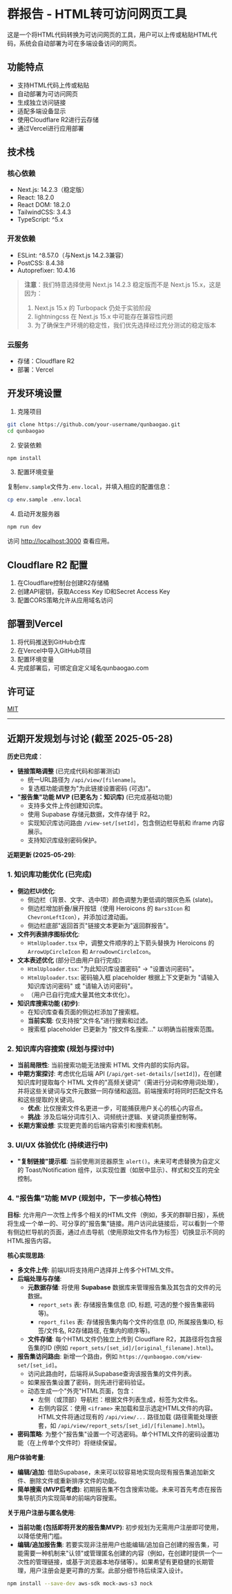 # 群报告 - HTML转可访问网页工具

这是一个将HTML代码转换为可访问网页的工具，用户可以上传或粘贴HTML代码，系统会自动部署为可在多端设备访问的网页。

## 功能特点

- 支持HTML代码上传或粘贴
- 自动部署为可访问网页
- 生成独立访问链接
- 适配多端设备显示
- 使用Cloudflare R2进行云存储
- 通过Vercel进行应用部署

## 技术栈

### 核心依赖

- Next.js: 14.2.3（稳定版）
- React: 18.2.0
- React DOM: 18.2.0
- TailwindCSS: 3.4.3
- TypeScript: ^5.x

### 开发依赖

- ESLint: ^8.57.0（与Next.js 14.2.3兼容）
- PostCSS: 8.4.38
- Autoprefixer: 10.4.16

> **注意**：我们特意选择使用 Next.js 14.2.3 稳定版而不是 Next.js 15.x，这是因为：
> 1. Next.js 15.x 的 Turbopack 仍处于实验阶段
> 2. lightningcss 在 Next.js 15.x 中可能存在兼容性问题
> 3. 为了确保生产环境的稳定性，我们优先选择经过充分测试的稳定版本

### 云服务

- 存储：Cloudflare R2
- 部署：Vercel

## 开发环境设置

1. 克隆项目

```bash
git clone https://github.com/your-username/qunbaogao.git
cd qunbaogao
```

2. 安装依赖

```bash
npm install
```

3. 配置环境变量

复制`env.sample`文件为`.env.local`，并填入相应的配置信息：

```bash
cp env.sample .env.local
```

4. 启动开发服务器

```bash
npm run dev
```

访问 [http://localhost:3000](http://localhost:3000) 查看应用。

## Cloudflare R2 配置

1. 在Cloudflare控制台创建R2存储桶
2. 创建API密钥，获取Access Key ID和Secret Access Key
3. 配置CORS策略允许从应用域名访问

## 部署到Vercel

1. 将代码推送到GitHub仓库
2. 在Vercel中导入GitHub项目
3. 配置环境变量
4. 完成部署后，可绑定自定义域名qunbaogao.com

## 许可证

[MIT](LICENSE)

---

## 近期开发规划与讨论 (截至 2025-05-28)

**历史已完成**：

*   **链接策略调整** (已完成代码和部署测试)
    *   统一URL路径为 `/api/view/[filename]`。
    *   复选框功能调整为"为此链接设置密码 (可选)"。
*   **"报告集"功能 MVP (已更名为：知识库)** (已完成基础功能)
    *   支持多文件上传创建知识库。
    *   使用 Supabase 存储元数据，文件存储于 R2。
    *   实现知识库访问路由 `/view-set/[setId]`，包含侧边栏导航和 iframe 内容展示。
    *   支持知识库级别密码保护。

**近期更新 (2025-05-29)**:

### 1. 知识库功能优化 (已完成)

*   **侧边栏UI优化**:
    *   侧边栏（背景、文字、选中项）颜色调整为更低调的银灰色系 (slate)。
    *   侧边栏增加折叠/展开按钮（使用 Heroicons 的 `Bars3Icon` 和 `ChevronLeftIcon`），并添加过渡动画。
    *   侧边栏底部"返回首页"链接文本更新为"返回群报告"。
*   **文件列表排序图标优化**:
    *   `HtmlUploader.tsx` 中，调整文件顺序的上下箭头替换为 Heroicons 的 `ArrowUpCircleIcon` 和 `ArrowDownCircleIcon`。
*   **文本表述优化** (部分已由用户自行完成):
    *   `HtmlUploader.tsx`: "为此知识库设置密码" → "设置访问密码"。
    *   `HtmlUploader.tsx`: 密码输入框 placeholder 根据上下文更新为 "请输入知识库访问密码" 或 "请输入访问密码"。
    *   （用户已自行完成大量其他文本优化）。
*   **知识库搜索功能 (初步)**:
    *   在知识库查看页面的侧边栏添加了搜索框。
    *   **当前实现**: 仅支持按"文件名"进行搜索和过滤。
    *   搜索框 placeholder 已更新为 "按文件名搜索..." 以明确当前搜索范围。

### 2. 知识库内容搜索 (规划与探讨中)

*   **当前局限性**: 当前搜索功能无法搜索 HTML 文件内部的实际内容。
*   **中期方案探讨**: 考虑优化后端 API (`/api/get-set-details/[setId]`)，在创建知识库时提取每个 HTML 文件的"高频关键词"（需进行分词和停用词处理），并将这些关键词与文件元数据一同存储和返回。前端搜索时将同时匹配文件名和这些提取的关键词。
    *   **优点**: 比仅搜索文件名更进一步，可能捕获用户关心的核心内容点。
    *   **挑战**: 涉及后端分词库引入、词频统计逻辑、关键词质量控制等。
*   **长期方案设想**: 实现更完善的后端内容索引和搜索机制。

### 3. UI/UX 体验优化 (持续进行中)

*   **"复制链接"提示框**: 当前使用浏览器原生 `alert()`。未来可考虑替换为自定义的 Toast/Notification 组件，以实现位置（如居中显示）、样式和交互的完全控制。

### 4. "报告集"功能 MVP (规划中，下一步核心特性)

**目标**: 允许用户一次性上传多个相关的HTML文件（例如，多天的群聊日报），系统将生成一个单一的、可分享的"报告集"链接。用户访问此链接后，可以看到一个带有侧边栏导航的页面，通过点击导航（使用原始文件名作为标签）切换显示不同的HTML报告内容。

**核心实现思路**:

- **多文件上传**: 前端UI将支持用户选择并上传多个HTML文件。
- **后端处理与存储**:
  - **元数据存储**: 将使用 **Supabase** 数据库来管理报告集及其包含的文件的元数据。
    - `report_sets` 表: 存储报告集信息 (ID, 标题, 可选的整个报告集密码等)。
    - `report_files` 表: 存储报告集内每个文件的信息 (ID, 所属报告集ID, 标签/文件名, R2存储路径, 在集内的顺序等)。
  - **文件存储**: 每个HTML文件仍独立上传到 Cloudflare R2，其路径将包含报告集的ID (例如 `report_sets/[set_id]/[original_filename].html`)。
- **报告集访问路由**: 新增一个路由，例如 `https://qunbaogao.com/view-set/[set_id]`。
  - 访问此路由时，后端将从Supabase查询该报告集的文件列表。
  - 如果报告集设置了密码，则先进行密码验证。
  - 动态生成一个"外壳"HTML页面，包含：
    - 左侧（或顶部）导航栏：根据文件列表生成，标签为文件名。
    - 右侧内容区：使用 `<iframe>` 来加载和显示选定HTML文件的内容。HTML文件将通过现有的 `/api/view/...` 路径加载 (路径需能处理嵌套，如 `/api/view/report_sets/[set_id]/[filename].html`)。
- **密码策略**: 为整个"报告集"设置一个可选密码。单个HTML文件的密码设置功能（在上传单个文件时）将继续保留。

**用户体验考量**:

- **编辑/追加**: 借助Supabase，未来可以较容易地实现向现有报告集追加新文件、删除文件或重新排序文件的功能。
- **简单搜索 (MVP后考虑)**: 初期报告集不包含搜索功能。未来可首先考虑在报告集导航页内实现简单的前端内容搜索。

**关于用户注册与匿名使用**:

- **当前功能 (包括即将开发的报告集MVP)**: 初步规划为无需用户注册即可使用，以降低使用门槛。
- **编辑/追加报告集**: 若要实现非注册用户也能编辑/追加自己创建的报告集，可能需要一种机制来"认领"或管理匿名创建的内容（例如，在创建时提供一个一次性的管理链接，或基于浏览器本地存储等）。如果希望有更稳健的长期管理，用户注册会是更可靠的方案。此部分细节待后续深入设计。

```bash
npm install --save-dev aws-sdk mock-aws-s3 nock
```
